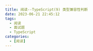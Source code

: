 ```yaml
---
title: 阅读--TypeScript(9) 类型兼容性判断
date: 2023-06-21 22:45:12
tags:
  - 阅读
  - 面试题
  - TypeScript
categories:
  - [阅读]
---
```


